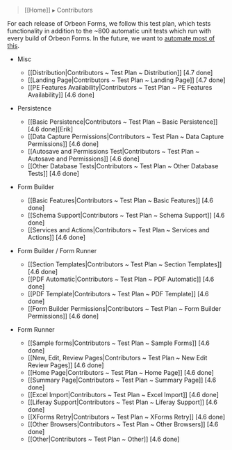 > [[Home]] ▸ Contributors

For each release of Orbeon Forms, we follow this test plan, which tests functionality in addition to the ~800 automatic unit tests which run with every build of Orbeon Forms. In the future, we want to [automate most of this][1].

- Misc
    - [[Distribution|Contributors ~ Test Plan ~ Distribution]] [4.7 done]
    - [[Landing Page|Contributors ~ Test Plan ~ Landing Page]] [4.7 done]
    - [[PE Features Availability|Contributors ~ Test Plan ~ PE Features Availability]] [4.6 done]
- Persistence
    - [[Basic Persistence|Contributors ~ Test Plan ~ Basic Persistence]] [4.6 done][Erik]
    - [[Data Capture Permissions|Contributors ~ Test Plan ~ Data Capture Permissions]] [4.6 done]
    - [[Autosave and Permissions Test|Contributors ~ Test Plan ~ Autosave and Permissions]] [4.6 done]
    - [[Other Database Tests|Contributors ~ Test Plan ~ Other Database Tests]] [4.6 done]
- Form Builder
    - [[Basic Features|Contributors ~ Test Plan ~ Basic Features]] [4.6 done]
    - [[Schema Support|Contributors ~ Test Plan ~ Schema Support]] [4.6 done]
    - [[Services and Actions|Contributors ~ Test Plan ~ Services and Actions]] [4.6 done]
- Form Builder / Form Runner
    - [[Section Templates|Contributors ~ Test Plan ~ Section Templates]] [4.6 done]
    - [[PDF Automatic|Contributors ~ Test Plan ~ PDF Automatic]] [4.6 done]
    - [[PDF Template|Contributors ~ Test Plan ~ PDF Template]] [4.6 done]
    - [[Form Builder Permissions|Contributors ~ Test Plan ~ Form Builder Permissions]] [4.6 done]
- Form Runner
    - [[Sample forms|Contributors ~ Test Plan ~ Sample Forms]] [4.6 done]
    - [[New, Edit, Review Pages|Contributors ~ Test Plan ~ New Edit Review Pages]] [4.6 done]
    - [[Home Page|Contributors ~ Test Plan ~ Home Page]] [4.6 done]
    - [[Summary Page|Contributors ~ Test Plan ~ Summary Page]] [4.6 done]
    - [[Excel Import|Contributors ~ Test Plan ~ Excel Import]] [4.6 done]
    - [[Liferay Support|Contributors ~ Test Plan ~ Liferay Support]] [4.6 done]
    - [[XForms Retry|Contributors ~ Test Plan ~ XForms Retry]] [4.6 done]
    - [[Other Browsers|Contributors ~ Test Plan ~ Other Browsers]] [4.6 done]
    - [[Other|Contributors ~ Test Plan ~ Other]] [4.6 done]


  [1]: https://github.com/orbeon/orbeon-forms/issues/227